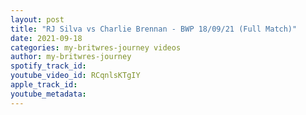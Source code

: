 ```yaml
---
layout: post
title: "RJ Silva vs Charlie Brennan - BWP 18/09/21 (Full Match)"
date: 2021-09-18
categories: my-britwres-journey videos
author: my-britwres-journey
spotify_track_id: 
youtube_video_id: RCqnlsKTgIY
apple_track_id: 
youtube_metadata: 
---
```

